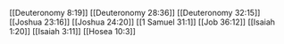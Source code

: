 [[Deuteronomy 8:19]]
[[Deuteronomy 28:36]]
[[Deuteronomy 32:15]]
[[Joshua 23:16]]
[[Joshua 24:20]]
[[1 Samuel 31:1]]
[[Job 36:12]]
[[Isaiah 1:20]]
[[Isaiah 3:11]]
[[Hosea 10:3]]
